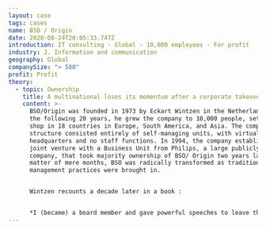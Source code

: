 ```yaml
---
layout: case
tags: cases
name: BSO / Origin
date: 2020-08-24T20:05:33.747Z
introduction: IT consulting - Global - 10,000 employees - For profit
industry: J. Information and communication
geography: Global
companySize: "> 500"
profit: Profit
theory:
  - topic: Ownership
    title: A multinational loses its momentum after a corporate takeover.
    content: >-
      BSO/Origin was founded in 1973 by Eckart Wintzen in the Netherlands. In
      the following 20 years, he grew the company to 10,000 people, setting up
      shop in 18 countries in Europe, South America, and Asia. The company’s
      structure consisted entirely of self-managing units, with virtually no
      headquarters and no staff functions. In 1994, the company established a
      joint venture with a Business Unit from Philips, a large publicly held
      company, that took majority ownership of BSO/ Origin two years later. In a
      matter of mere months, BSO was radically transformed as traditional
      management practices were brought in.


      Wintzen recounts a decade later in a book :


      *I (became) a board member and gave powerful speeches to leave the system in place. But unfortunately - though not surprisingly given the perspective they came from - my colleagues from Phillips on the board pronounced the word "unacceptable" regularly and forcefully. In the eyes of Phillips it was ' "a deadly sin" ' to give people the authority to hire personnel or even just give away tickets for a musical. I believe that once we literally shouted over the issue until our faces turned red. The two worlds collided, one of strict financial procedures combined with "check, check, double check" with one of "have trust, have trust"*^[Laloux, Frederic. Reinventing Organizations. Nelson Parker (2014), pages 252-253]
---
```

